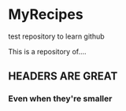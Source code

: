# MyRecipes
test repository to learn github  

This is a repository of.... 

## HEADERS ARE GREAT

### Even when they're smaller 
